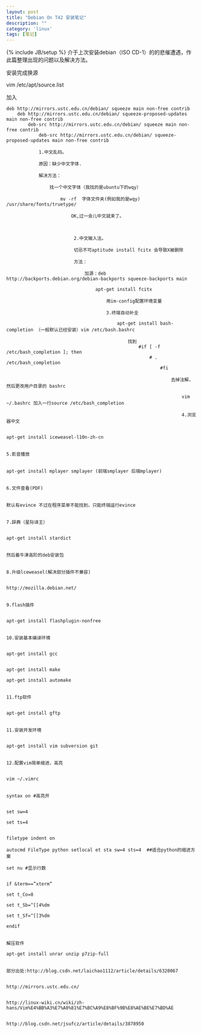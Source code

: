 ```yaml
---
layout: post
title: "Debian On T42 安装笔记"
description: ""
category: 'linux'
tags: [笔记]
---
```

{% include JB/setup %}
介于上次安装debian（ISO CD-1）的的悲催遭遇，作此篇整理出现的问题以及解决方法。

安装完成换源

vim /etc/apt/source.list

加入

    deb http://mirrors.ustc.edu.cn/debian/ squeeze main non-free contrib
        deb http://mirrors.ustc.edu.cn/debian/ squeeze-proposed-updates main non-free contrib
            deb-src http://mirrors.ustc.edu.cn/debian/ squeeze main non-free contrib
                deb-src http://mirrors.ustc.edu.cn/debian/ squeeze-proposed-updates main non-free contrib

                1.中文乱码。

                原因：缺少中文字体.

                解决方法：

                    找一个中文字体（我找的是ubuntu下的wqy）

                        mv -rf  字体文件夹(例如我的是wqy) /usr/share/fonts/truetype/

                            OK,过一会儿中文就来了。

                             

                             2.中文输入法。

                             切忌不可aptitude install fcitx 会导致X被删除

                             方法：

                                 加源：deb http://backports.debian.org/debian-backports squeeze-backports main

                                     apt-get install fcitx

                                         用im-config配置环境变量

                                         3.终端自动补全

                                             apt-get install bash-completion （一般默认已经安装）vim /etc/bash.bashrc

                                                 找到
                                                     #if [ -f /etc/bash_completion ]; then
                                                         # . /etc/bash_completion
                                                             #fi

                                                                 去掉注解，然后更改用户目录的 bashrc

                                                                     vim ~/.bashrc 加入一行source /etc/bash_completion

                                                                     4.浏览器中文

                                                                         apt-get install iceweasel-l10n-zh-cn

                                                                         5.影音播放

                                                                             apt-get install mplayer smplayer (前端smplayer 后端mplayer)

                                                                             6.文件查看(PDF)

                                                                                 默认有evince 不过在程序菜单不能找到，只能终端运行evince

                                                                                 7.辞典（星际译王）

                                                                                     apt-get install stardict

                                                                                         然后着牛津高阶的deb安装包

                                                                                         8.升级lceweasel(解决部分插件不兼容)

                                                                                             http://mozilla.debian.net/

                                                                                             9.flash插件

                                                                                                 apt-get install flashplugin-nonfree

                                                                                                 10.安装基本编译环境

                                                                                                     apt-get install gcc

                                                                                                         apt-get install make
                                                                                                             apt-get install automake

                                                                                                             11.ftp软件

                                                                                                                 apt-get install gftp

                                                                                                                 11.安装开发环境

                                                                                                                     apt-get install vim subversion git

                                                                                                                     12.配置vim简单缩进，高亮

                                                                                                                         vim ~/.vimrc

                                                                                                                             syntax on #高亮开

                                                                                                                                 set sw=4
                                                                                                                                     set ts=4

                                                                                                                                         filetype indent on
                                                                                                                                             autocmd FileType python setlocal et sta sw=4 sts=4  ##适合python的缩进方案
                                                                                                                                                 set nu #显示行数

                                                                                                                                                     if &term==”xterm”
                                                                                                                                                         set t_Co=8
                                                                                                                                                                          set t_Sb=^[[4%dm
                                                                                                                                                                                          set t_Sf=^[[3%dm
                                                                                                                                                                                                          endif

                                                                                                                                                                                                      解压软件
                                                                                                                                                                                                      apt-get install unrar unzip p7zip-full

                                                                                                                                                                                                      部分出处:http://blog.csdn.net/laichao1112/article/details/6320067

                                                                                                                                                                                                      http://mirrors.ustc.edu.cn/

                                                                                                                                                                                                      http://linux-wiki.cn/wiki/zh-hans/Vim%E4%BB%A3%E7%A0%81%E7%BC%A9%E8%BF%9B%E8%AE%BE%E7%BD%AE

                                                                                                                                                                                                      http://blog.csdn.net/jsufcz/article/details/3878950


